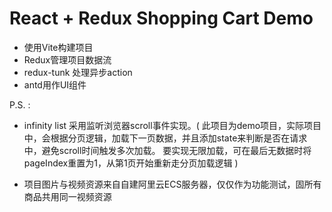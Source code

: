 # React + Redux Shopping Cart Demo

- 使用Vite构建项目
- Redux管理项目数据流
- redux-tunk 处理异步action
- antd用作UI组件


P.S. : 
- infinity list 采用监听浏览器scroll事件实现。( 此项目为demo项目，实际项目中，会根据分页逻辑，加载下一页数据，并且添加state来判断是否在请求中，避免scroll时间触发多次加载。
要实现无限加载，可在最后无数据时将pageIndex重置为1，从第1页开始重新走分页加载逻辑 )

- 项目图片与视频资源来自自建阿里云ECS服务器，仅仅作为功能测试，固所有商品共用同一视频资源